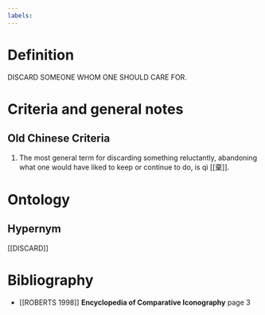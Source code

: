```yaml
---
labels: 
---
```


# Definition
DISCARD SOMEONE WHOM ONE SHOULD CARE FOR.
# Criteria and general notes
## Old Chinese Criteria
1. The most general term for discarding something reluctantly, abandoning what one would have liked to keep or continue to do, is qì [[棄]].
# Ontology

## Hypernym
[[DISCARD]]
# Bibliography
- [[ROBERTS 1998]]
**Encyclopedia of Comparative Iconography** page 3
